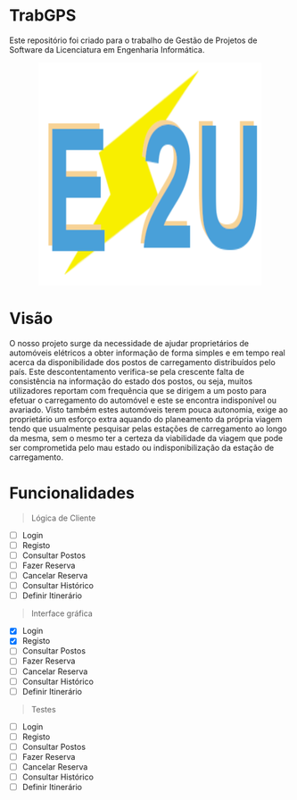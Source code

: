 # TrabGPS
Este repositório foi criado para o trabalho de Gestão de Projetos de Software da Licenciatura em Engenharia Informática.
<div align="center">
  <img width = "400px" height = "400px" src="src//gui//img//E2U.png">
</div>

# Visão
O nosso projeto surge da necessidade de ajudar proprietários de automóveis elétricos a obter informação de forma simples e em tempo real acerca da disponibilidade dos postos de carregamento distribuídos pelo país. Este descontentamento verifica-se pela crescente falta de consistência na informação do estado dos postos, ou seja, muitos utilizadores reportam com frequência que se dirigem a um posto para efetuar o carregamento do automóvel e este se encontra indisponível ou avariado.
Visto também estes automóveis terem pouca autonomia, exige ao proprietário um esforço extra aquando do planeamento da própria viagem tendo que usualmente pesquisar pelas estações de carregamento ao longo da mesma, sem o mesmo ter a certeza da viabilidade da viagem que pode ser comprometida pelo mau estado ou indisponibilização da estação de carregamento.

# Funcionalidades
> Lógica de Cliente
- [ ] Login
- [ ] Registo
- [ ] Consultar Postos
- [ ] Fazer Reserva
- [ ] Cancelar Reserva
- [ ] Consultar Histórico
- [ ] Definir Itinerário
> Interface gráfica
- [X] Login
- [X] Registo
- [ ] Consultar Postos
- [ ] Fazer Reserva
- [ ] Cancelar Reserva
- [ ] Consultar Histórico
- [ ] Definir Itinerário
> Testes
- [ ] Login
- [ ] Registo
- [ ] Consultar Postos
- [ ] Fazer Reserva
- [ ] Cancelar Reserva
- [ ] Consultar Histórico
- [ ] Definir Itinerário
